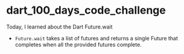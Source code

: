 #  dart_100_days_code_challenge

Today, I learned about the Dart Future.wait

- `Future.wait` takes a list of futures and returns a single Future that completes when all the provided futures complete.

